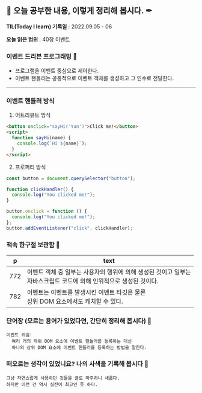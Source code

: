## 📕 오늘 공부한 내용, 이렇게 정리해 봅시다. ✒

**TIL(Today I learn) 기록일** : 2022.09.05 - 06

**오늘 읽은 범위** : 40장 이벤트

### 이벤트 드리븐 프로그래밍 📑

- 프로그램을 이벤트 중심으로 제어한다.
- 이벤트 핸들러는 공통적으로 이벤트 객체를 생성하고 그 인수로 전달한다.

---

### 이벤트 핸들러 방식

1. 어트리뷰트 방식

```html
<button onclick="sayHi('Yun')">Click me!</button>
<script>
  function sayHi(name) {
    console.log(`Hi ${name}`);
  }
</script>
```

2. 프로퍼티 방식

```js
const button = document.querySelector("button");

function clickHandler() {
  console.log("You clicked me!");
}

button.onclick = function () {
  console.log("You clicked me!");
};
button.addEventListener("click", clickHandler);
```

### 책속 한구절 보관함 📖

| p   | text                                                                                                                   |
| --- | ---------------------------------------------------------------------------------------------------------------------- |
| 772 | 이벤트 객체 중 일부는 사용자의 행위에 의해 생성된 것이고 일부는<br> 자바스크립트 코드에 의해 인위적으로 생성된 것이다. |
| 782 | 이벤트는 이벤트를 발생시킨 이벤트 타깃은 물론<br> 상위 DOM 요소에서도 캐치할 수 있다.                                  |

### 단어장 (모르는 용어가 있었다면, 간단히 정리해 봅시다) 🔖

```
이벤트 위임:
  여러 개의 하위 DOM 요소에 이벤트 핸들러를 등록하는 대신
  하나의 상위 DOM 요소에 이벤트 핸들러를 등록하는 방법을 말한다.
```

### 떠오르는 생각이 있었니요? 나의 사색을 기록해 봅시다 💭

```
그냥 자연스럽게 사용하던 것들을 글로 마주하니 새롭다.
하지만 이런 건 역시 실전이 최고인 듯 하다.
```
